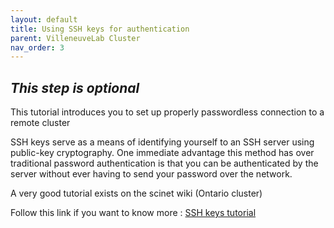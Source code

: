 ```yaml
---
layout: default
title: Using SSH keys for authentication
parent: VilleneuveLab Cluster
nav_order: 3
---
```


## _This step is optional_

This tutorial introduces you to set up properly passwordless connection to a remote cluster

SSH keys serve as a means of identifying yourself to an SSH server using public-key cryptography. One immediate advantage this method has over traditional password authentication is that you can be authenticated by the server without ever having to send your password over the network.

A very good tutorial exists on the scinet wiki (Ontario cluster)

Follow this link if you want to know more : [SSH keys tutorial](https://docs.scinet.utoronto.ca/index.php/SSH_keys)
